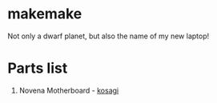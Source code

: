 # makemake
Not only a dwarf planet, but also the name of my new laptop!

# Parts list
1. Novena Motherboard - [kosagi](www.kosagi.com/w/index.php?title=Novena_Main_Page)
